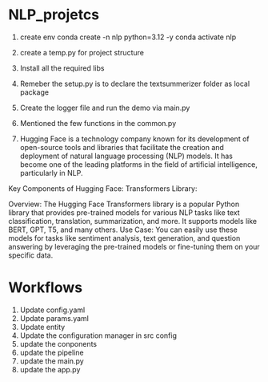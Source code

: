 # NLP_projetcs

1. create env
conda create -n nlp python=3.12 -y
conda activate nlp

2. create a temp.py for project structure
3. Install all the required libs
4. Remeber the setup.py is to declare the textsummerizer folder as local package
5. Create the logger file and run the demo via main.py
6. Mentioned the few functions in the common.py
7. Hugging Face is a technology company known for its development of open-source tools and libraries that facilitate the creation and deployment of natural language processing (NLP) models. It has become one of the leading platforms in the field of artificial intelligence, particularly in NLP.

Key Components of Hugging Face:
Transformers Library:

Overview: The Hugging Face Transformers library is a popular Python library that provides pre-trained models for various NLP tasks like text classification, translation, summarization, and more. It supports models like BERT, GPT, T5, and many others.
Use Case: You can easily use these models for tasks like sentiment analysis, text generation, and question answering by leveraging the pre-trained models or fine-tuning them on your specific data.

# Workflows
1. Update config.yaml
2. Update params.yaml
3. Update entity
4. Update the configuration manager in src config
5. update the conponents
6. update the pipeline
7. update the main.py
8. update the app.py